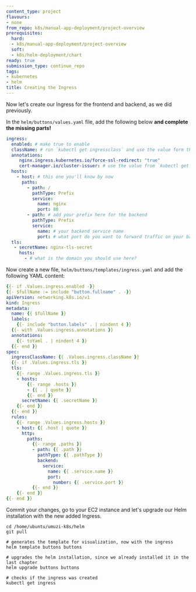 ```yaml
---
content_type: project
flavours:
- none
from_repo: k8s/manual-app-deployment/project-overview
prerequisites:
  hard:
  - k8s/manual-app-deployment/project-overview
  soft:
  - k8s/helm-deployment/chart
ready: true
submission_type: continue_repo
tags:
- kubernetes
- helm
title: Creating the Ingress
---
```


Now let's create our Ingress for the frontend and backend, as we did previously.

In the `helm/buttons/values.yaml` file, add the following below **and complete the missing parts!**

```yaml
ingress:
  enabled: # make true to enable
  className: # run `kubectl get ingressclass` and use the value form there
  annotations: 
     nginx.ingress.kubernetes.io/force-ssl-redirect: "true"
     cert-manager.io/cluster-issuer: # use the value from `kubectl get clusterissuer`
  hosts:
    - host: # this one you'll know by now
      paths:
        - path: /
          pathType: Prefix
          service:
            name: nginx
            port: 80
        - path: # add your prefix here for the backend
          pathType: Prefix
          service:
            name: # your backend service name
            port: # what port do you want to forward traffic on your backend?
  tls: 
   - secretName: nginx-tls-secret
     hosts:
       - # what is the domain you should use here?
```

Now create a new file, `helm/buttons/templates/ingress.yaml` and add the following YAML content:

```yaml
{{- if .Values.ingress.enabled -}}
{{- $fullName := include "button.fullname" . -}}
apiVersion: networking.k8s.io/v1
kind: Ingress
metadata:
  name: {{ $fullName }}
  labels:
    {{- include "button.labels" . | nindent 4 }}
  {{- with .Values.ingress.annotations }}
  annotations:
    {{- toYaml . | nindent 4 }}
  {{- end }}
spec:
  ingressClassName: {{ .Values.ingress.className }}
  {{- if .Values.ingress.tls }}
  tls:
    {{- range .Values.ingress.tls }}
    - hosts:
        {{- range .hosts }}
        - {{ . | quote }}
        {{- end }}
      secretName: {{ .secretName }}
    {{- end }}
  {{- end }}
  rules:
    {{- range .Values.ingress.hosts }}
    - host: {{ .host | quote }}
      http:
        paths:
          {{- range .paths }}
          - path: {{ .path }}
            pathType: {{ .pathType }}
            backend:
              service:
                name: {{ .service.name }}
                port:
                  number: {{ .service.port }}
          {{- end }}
    {{- end }}
{{- end }}
```

Commit your changes, go to your EC2 instance and let's upgrade our Helm installation with the new added Ingress.

```
cd /home/ubuntu/umuzi-k8s/helm
git pull

# generates the template for visualization, now with the ingress
helm template buttons buttons

# upgrades the helm installation, since we already installed it in the last chapter
helm upgrade buttons buttons

# checks if the ingress was created
kubectl get ingress
```